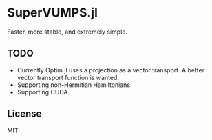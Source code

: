 # SuperVUMPS.jl

Faster, more stable, and extremely simple.

## TODO

* Currently Optim.jl uses a projection as a vector transport. A better vector transport function is wanted.
* Supporting non-Hermitian Hamiltonians
* Supporting CUDA

## License

MIT

